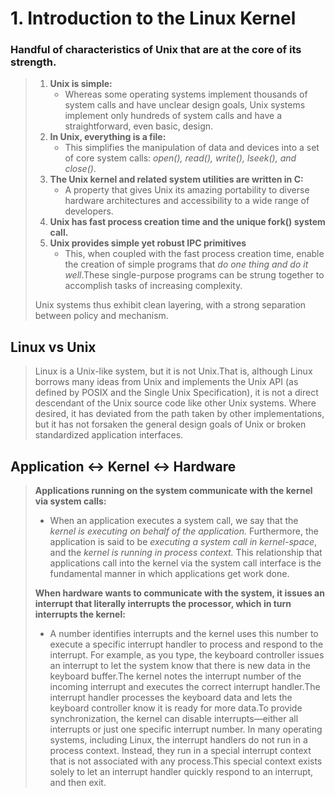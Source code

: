 # 1. Introduction to the Linux Kernel

### Handful of characteristics of Unix that are at the core of its strength.
> 1. **Unix is simple:**
>     * Whereas some operating systems implement thousands of system calls and have 
> unclear design goals, Unix systems implement only hundreds of system calls and 
> have a straightforward, even basic, design. 
> 2. **In Unix, everything is a file:**
>     * This simplifies the manipulation of data and devices into a set of core 
>     system calls: _open(), read(), write(), lseek(), and close()_.
> 3. **The Unix kernel and related system utilities are written in C:**
>     * A property that gives Unix its amazing portability to diverse hardware 
>     architectures and accessibility to a wide range of developers. 
> 4. **Unix has fast process creation time and the unique fork() system call.** 
> 5. **Unix provides simple yet robust IPC primitives** 
>     * This, when coupled with the fast process creation time, enable the 
>     creation of simple programs that _do one thing and do it well_.These 
>     single-purpose programs can be strung together to accomplish tasks of 
>     increasing complexity. 
> 
> Unix systems thus exhibit clean layering, with a strong separation between policy
> and mechanism.

## Linux vs Unix
> Linux is a Unix-like system, but it is not Unix.That is, although Linux 
> borrows many ideas from Unix and implements the Unix API (as defined by POSIX
> and the Single Unix Specification), it is not a direct descendant of the Unix
> source code like other Unix systems. Where desired, it has deviated from the 
> path taken by other implementations, but it has not forsaken the general 
> design goals of Unix or broken standardized application interfaces.

## Application <-> Kernel <-> Hardware
> **Applications running on the system communicate with the kernel via system calls:** 
>  * When an application executes a system call, we say that the *kernel is
>   executing on behalf of the application.* Furthermore, the application is said 
>   to be *executing a system call in kernel-space*, and the *kernel is running in 
>   process context.* This relationship that applications call into the kernel via 
>   the system call interface is the fundamental manner in which applications 
>   get work done.
>
> **When hardware wants to communicate with the system, it issues an interrupt 
> that literally interrupts the processor, which in turn interrupts the kernel:**
> * A number identifies interrupts and the kernel uses
>   this number to execute a specific interrupt handler to process and respond 
>   to the interrupt. For example, as you type, the keyboard controller issues 
>   an interrupt to let the system know that there is new data in the keyboard 
>   buffer.The kernel notes the interrupt number of the incoming interrupt and 
>   executes the correct interrupt handler.The interrupt handler processes the 
>   keyboard data and lets the keyboard controller know it is ready for more 
>   data.To provide synchronization, the kernel can disable interrupts—either 
>   all interrupts or just one specific interrupt number. In many operating 
>   systems, including Linux, the interrupt handlers do not run in a process 
>   context. Instead, they run in a special interrupt context that is not 
>   associated with any process.This special context exists solely to let an 
>   interrupt handler quickly respond to an interrupt, and then exit.

